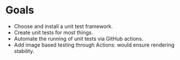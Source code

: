 # Goals

- Choose and install a unit test framework.
- Create unit tests for most things.
- Automate the running of unit tests via GitHub actions.
- Add image based testing through Actions: would ensure rendering stability.
